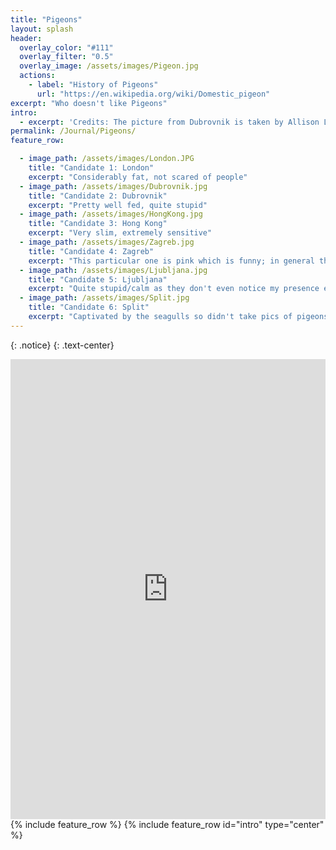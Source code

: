 ```yaml
---
title: "Pigeons"
layout: splash
header:
  overlay_color: "#111"
  overlay_filter: "0.5"
  overlay_image: /assets/images/Pigeon.jpg
  actions:
    - label: "History of Pigeons"
      url: "https://en.wikipedia.org/wiki/Domestic_pigeon"
excerpt: "Who doesn't like Pigeons" 
intro: 
  - excerpt: 'Credits: The picture from Dubrovnik is taken by Allison Lau, while other pictures are taken by me in 2022/2023. I would like to thank everyone for their inspirations, especially those in the slovenia/croatia trip. If you want me to feature your pigeon pictures please send me a message. '
permalink: /Journal/Pigeons/
feature_row:

  - image_path: /assets/images/London.JPG
    title: "Candidate 1: London"
    excerpt: "Considerably fat, not scared of people"
  - image_path: /assets/images/Dubrovnik.jpg
    title: "Candidate 2: Dubrovnik"
    excerpt: "Pretty well fed, quite stupid"
  - image_path: /assets/images/HongKong.jpg
    title: "Candidate 3: Hong Kong"
    excerpt: "Very slim, extremely sensitive"
  - image_path: /assets/images/Zagreb.jpg
    title: "Candidate 4: Zagreb"
    excerpt: "This particular one is pink which is funny; in general they are quite abundant"
  - image_path: /assets/images/Ljubljana.jpg
    title: "Candidate 5: Ljubljana"
    excerpt: "Quite stupid/calm as they don't even notice my presence even though I was 5cm away; Quite fat"
  - image_path: /assets/images/Split.jpg
    title: "Candidate 6: Split"
    excerpt: "Captivated by the seagulls so didn't take pics of pigeons... But watched youtube with 8 hrs of pigeons" 
---
```


{: .notice}
{: .text-center}
<div class="strawpoll-embed" id="strawpoll_GPgV3ONV8Za" style="height: 736px; max-width: 640px; width: 100%; margin: 0 auto; display: flex; flex-direction: column;"><iframe title="StrawPoll Embed" id="strawpoll_iframe_GPgV3ONV8Za" src="https://strawpoll.com/embed/polls/GPgV3ONV8Za" style="position: static; visibility: visible; display: block; width: 100%; flex-grow: 1;" frameborder="0" allowfullscreen allowtransparency>Loading...</iframe><script async src="https://cdn.strawpoll.com/dist/widgets.js" charset="utf-8"></script></div>
{% include feature_row %}
{% include feature_row id="intro" type="center" %}
